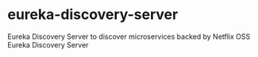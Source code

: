 # eureka-discovery-server
Eureka Discovery Server to discover microservices backed by Netflix OSS Eureka Discovery Server
